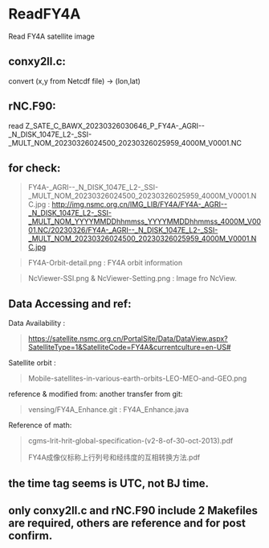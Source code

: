 # ReadFY4A
Read FY4A satellite image

## conxy2ll.c:
  convert (x,y from Netcdf file) -> (lon,lat)

## rNC.F90:
  read Z_SATE_C_BAWX_20230326030646_P_FY4A-_AGRI--_N_DISK_1047E_L2-_SSI-_MULT_NOM_20230326024500_20230326025959_4000M_V0001.NC
  
## for check:
  > FY4A-_AGRI--_N_DISK_1047E_L2-_SSI-_MULT_NOM_20230326024500_20230326025959_4000M_V0001.NC.jpg : 
  > http://img.nsmc.org.cn/IMG_LIB/FY4A/FY4A-_AGRI--_N_DISK_1047E_L2-_SSI-_MULT_NOM_YYYYMMDDhhmmss_YYYYMMDDhhmmss_4000M_V0001.NC/20230326/FY4A-_AGRI--_N_DISK_1047E_L2-_SSI-_MULT_NOM_20230326024500_20230326025959_4000M_V0001.NC.jpg
  
  > FY4A-Orbit-detail.png : FY4A orbit information
  
  > NcViewer-SSI.png & NcViewer-Setting.png : Image fro NcView.
 
## Data Accessing and ref:
Data Availability : 
  >https://satellite.nsmc.org.cn/PortalSite/Data/DataView.aspx?SatelliteType=1&SatelliteCode=FY4A&currentculture=en-US#
  
Satellite orbit : 
  >Mobile-satellites-in-various-earth-orbits-LEO-MEO-and-GEO.png
  
reference & modified from: 
  another transfer from git: 
  > vensing/FY4A_Enhance.git : FY4A_Enhance.java

Reference of math:
  > cgms-lrit-hrit-global-specification-(v2-8-of-30-oct-2013).pdf
  > 
  > FY4A成像仪标称上行列号和经纬度的互相转换方法.pdf
  
## the time tag seems is UTC, not BJ time.

## only conxy2ll.c and rNC.F90 include 2 Makefiles are required, others are reference and for post confirm.
